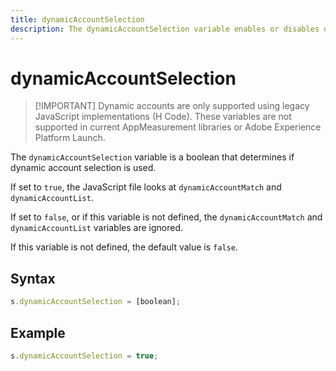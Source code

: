 ```yaml
---
title: dynamicAccountSelection
description: The dynamicAccountSelection variable enables or disables dynamic account selection.
---
```


# dynamicAccountSelection

> [!IMPORTANT] Dynamic accounts are only supported using legacy JavaScript implementations (H Code). These variables are not supported in current AppMeasurement libraries or Adobe Experience Platform Launch.

The `dynamicAccountSelection` variable is a boolean that determines if dynamic account selection is used.

If set to `true`, the JavaScript file looks at `dynamicAccountMatch` and `dynamicAccountList`.

If set to `false`, or if this variable is not defined, the `dynamicAccountMatch` and `dynamicAccountList` variables are ignored.

If this variable is not defined, the default value is `false`.

## Syntax

```js
s.dynamicAccountSelection = [boolean];
```

## Example

```js
s.dynamicAccountSelection = true;
```
